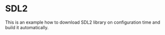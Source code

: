 SDL2
==============

This is an example how to download SDL2 library on configuration time and build it automatically.


